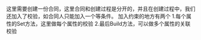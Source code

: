 这里需要创建一份合同，这里合同和创建过程是分开的，并且在创建过程中，我们还加入了校验，如合同人只能加入一个等条件。
加入约束的地方有两个
1.每个属性的Set方法，这里做每个属性的校验
2.最后Build方法，可以做多个属性的关联校验